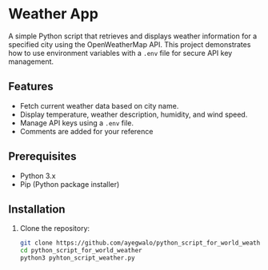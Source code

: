 # Weather App
A simple Python script that retrieves and displays weather information for a specified city using the OpenWeatherMap API. 
This project demonstrates how to use environment variables with a `.env` file for secure API key management.

## Features
- Fetch current weather data based on city name.
- Display temperature, weather description, humidity, and wind speed.
- Manage API keys using a `.env` file.
- Comments are added for your reference

## Prerequisites
- Python 3.x
- Pip (Python package installer)

## Installation
1. Clone the repository:

   ```bash
   git clone https://github.com/ayegwalo/python_script_for_world_weather.git
   cd python_script_for_world_weather
   python3 pyhton_script_weather.py
